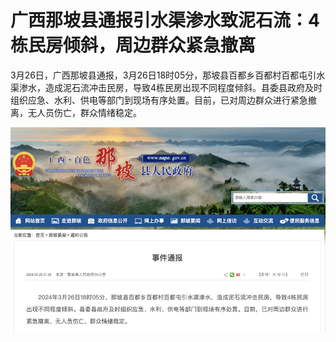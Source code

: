 # 广西那坡县通报引水渠渗水致泥石流：4栋民房倾斜，周边群众紧急撤离

3月26日，广西那坡县通报，3月26日18时05分，那坡县百都乡百都村百都屯引水渠渗水，造成泥石流冲击民房，导致4栋民房出现不同程度倾斜。县委县政府及时组织应急、水利、供电等部门到现场有序处置。目前，已对周边群众进行紧急撤离，无人员伤亡，群众情绪稳定。

![ec72c537bde5d91134cf98fd5bc8b98f.jpg](https://raw.githubusercontent.com/qqhsx/qqnews_image/main/2024/03/27/广西那坡县通报引水渠渗水致泥石流：4栋民房倾斜，周边群众紧急撤离/ec72c537bde5d91134cf98fd5bc8b98f.jpg)

